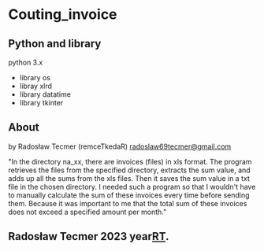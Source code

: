 # Couting_invoice

## Python and library

python 3.x
* library os
* libray xlrd
* library datatime
* library tkinter 

## About

 by Radosław Tecmer (remceTkedaR)
 radoslaw69tecmer@gmail.com



"In the directory na_xx, there are invoices (files) in xls format.
 The program retrieves the files from the specified directory, extracts
 the sum value, and adds up all the sums from the xls files.
 Then it saves the sum value in a txt file in the chosen directory.
 I needed such a program so that I wouldn't have to manually calculate
 the sum of these invoices every time before sending them.
 Because it was important to me that the total sum of these invoices
 does not exceed a specified amount per month."



## Radosław Tecmer 2023 year[RT](http://electronic.pythonanywhere.com/#about).
